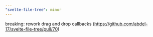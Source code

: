 ```yaml
---
"svelte-file-tree": minor
---
```



breaking: rework drag and drop callbacks (https://github.com/abdel-17/svelte-file-tree/pull/70)

